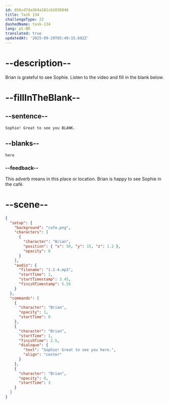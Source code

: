 ```yaml
---
id: 656cd7da364a181cb1038846
title: Task 134
challengeType: 22
dashedName: task-134
lang: pt-BR
translated: true
updatedAt: '2025-09-29T05:49:15.692Z'
---
```


<!--
AUDIO REFERENCE:
Brian: Sophie! Great to see you here.
-->

# --description--

Brian is grateful to see Sophie. Listen to the video and fill in the blank below.

# --fillInTheBlank--

## --sentence--

`Sophie! Great to see you BLANK.`

## --blanks--

`here`

### --feedback--

This adverb means in this place or location. Brian is happy to see Sophie in the café.

# --scene--

```json
{
  "setup": {
    "background": "cafe.png",
    "characters": [
      {
        "character": "Brian",
        "position": { "x": 50, "y": 15, "z": 1.2 },
        "opacity": 0
      }
    ],
    "audio": {
      "filename": "1.1-4.mp3",
      "startTime": 1,
      "startTimestamp": 3.45,
      "finishTimestamp": 5.56
    }
  },
  "commands": [
    {
      "character": "Brian",
      "opacity": 1,
      "startTime": 0
    },
    {
      "character": "Brian",
      "startTime": 1,
      "finishTime": 2.5,
      "dialogue": {
        "text": "Sophie! Great to see you here.",
        "align": "center"
      }
    },
    {
      "character": "Brian",
      "opacity": 0,
      "startTime": 3
    }
  ]
}
```
